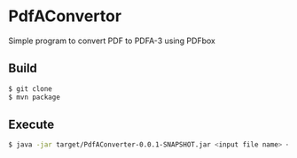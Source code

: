 
# PdfAConvertor

Simple program to convert PDF to PDFA-3 using PDFbox

## Build
```sh
$ git clone 
$ mvn package 
```

## Execute
```sh
$ java -jar target/PdfAConverter-0.0.1-SNAPSHOT.jar <input file name> <embed file name> <color profile name> <output filename> <document type> <document file name> <document version>
```